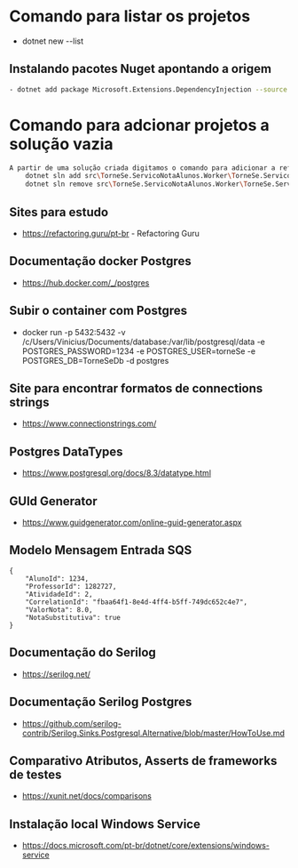 # Comando para listar os projetos
 - dotnet new --list

 ## Instalando pacotes Nuget apontando a origem
 ``` bash
 - dotnet add package Microsoft.Extensions.DependencyInjection --source https://api.nuget.org/v3/index.json 
 ```
 

# Comando para adcionar projetos a solução vazia
``` bash
A partir de uma solução criada digitamos o comando para adicionar a referência ao csproj dos projetos
    dotnet sln add src\TorneSe.ServicoNotaAlunos.Worker\TorneSe.ServicoNotaAlunos.Worker.csproj
    dotnet sln remove src\TorneSe.ServicoNotaAlunos.Worker\TorneSe.ServicoNotaAlunos.Worker.csproj
```

## Sites para estudo
- https://refactoring.guru/pt-br - Refactoring Guru


## Documentação docker Postgres
- https://hub.docker.com/_/postgres

## Subir o container com Postgres
- docker run -p 5432:5432 -v /c/Users/Vinicius/Documents/database:/var/lib/postgresql/data -e POSTGRES_PASSWORD=1234 -e POSTGRES_USER=torneSe -e POSTGRES_DB=TorneSeDb -d postgres

## Site para encontrar formatos de connections strings
- https://www.connectionstrings.com/

## Postgres DataTypes
- https://www.postgresql.org/docs/8.3/datatype.html

## GUId Generator
- https://www.guidgenerator.com/online-guid-generator.aspx

## Modelo Mensagem Entrada SQS
```
{
    "AlunoId": 1234,
    "ProfessorId": 1282727,
    "AtividadeId": 2,
    "CorrelationId": "fbaa64f1-8e4d-4ff4-b5ff-749dc652c4e7",
    "ValorNota": 8.0,
    "NotaSubstitutiva": true
}
```

## Documentação do Serilog
- https://serilog.net/

## Documentação Serilog Postgres
- https://github.com/serilog-contrib/Serilog.Sinks.Postgresql.Alternative/blob/master/HowToUse.md

## Comparativo Atributos, Asserts de frameworks de testes
- https://xunit.net/docs/comparisons

## Instalação local Windows Service
- https://docs.microsoft.com/pt-br/dotnet/core/extensions/windows-service